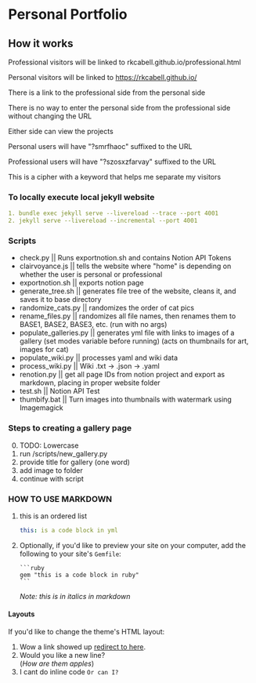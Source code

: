 # Personal Portfolio

## How it works

Professional visitors will be linked to rkcabell.github.io/professional.html

Personal visitors will be linked to https://rkcabell.github.io/

There is a link to the professional side from the personal side

There is no way to enter the personal side from the professional side without changing the URL

Either side can view the projects

Personal users will have "?smrfhaoc" suffixed to the URL

Professional users will have "?szosxzfarvay" suffixed to the URL

This is a cipher with a keyword that helps me separate my visitors

### To locally execute local jekyll website

```yml
1. bundle exec jekyll serve --livereload --trace --port 4001
2. jekyll serve --livereload --incremental --port 4001
```

### Scripts

- check.py || Runs exportnotion.sh and contains Notion API Tokens
- clairvoyance.js || tells the website where "home" is depending on whether the user is personal or professional
- exportnotion.sh || exports notion page
- generate_tree.sh || generates file tree of the website, cleans it, and saves it to base directory
- randomize_cats.py || randomizes the order of cat pics
- rename_files.py || randomizes all file names, then renames them to BASE1, BASE2, BASE3, etc. (run with no args)
- populate_galleries.py || generates yml file with links to images of a gallery (set modes variable before running) (acts on thumbnails for art, images for cat)
- populate_wiki.py || processes yaml and wiki data
- process_wiki.py || Wiki .txt -> .json -> .yaml
- renotion.py || get all page IDs from notion project and export as markdown, placing in proper website folder
- test.sh || Notion API Test
- thumbify.bat || Turn images into thumbnails with watermark using Imagemagick

### Steps to creating a gallery page

0. TODO: Lowercase
1. run /scripts/new_gallery.py
2. provide title for gallery (one word)
3. add image to folder
4. continue with script

### HOW TO USE MARKDOWN

1.  this is an ordered list

    ```yml
    this: is a code block in yml
    ```

2.  Optionally, if you'd like to preview your site on your computer, add the following to your site's `Gemfile`:

        ```ruby
        gem "this is a code block in ruby"
        ```

    _Note: this is in italics in markdown_

#### Layouts

If you'd like to change the theme's HTML layout:

1. Wow a link showed up [redirect to here](https://github.com/rkcabell/rkcabell.github.io).
2. Would you like a new line? <br />(_How are them apples_)
3. I cant do inline code `Or can I?`
